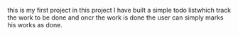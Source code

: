 this is my first project in this project I have built a simple todo listwhich track the work to be done and oncr the work is done the user can simply marks his works as done.
